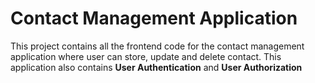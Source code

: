 # Contact Management Application
This project contains all the frontend code for the contact management application where user can store, update and delete contact.
This application also contains **User Authentication** and **User Authorization**
